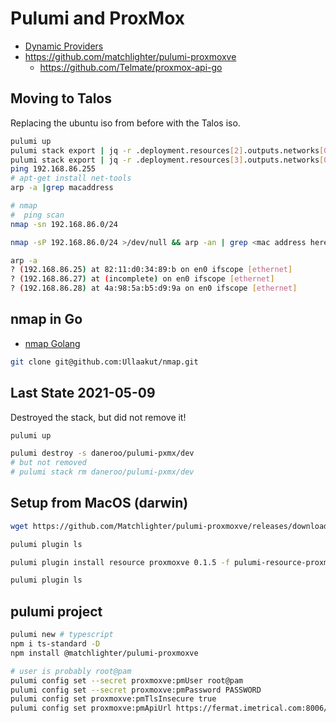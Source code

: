 
# Pulumi and ProxMox

- [Dynamic Providers](https://www.pulumi.com/blog/dynamic-providers/)
- <https://github.com/matchlighter/pulumi-proxmoxve>
  - https://github.com/Telmate/proxmox-api-go

## Moving to Talos

Replacing the ubuntu iso from before with the Talos iso.

```bash
pulumi up
pulumi stack export | jq -r .deployment.resources[2].outputs.networks[0].macaddr
pulumi stack export | jq -r .deployment.resources[3].outputs.networks[0].macaddr
ping 192.168.86.255
# apt-get install net-tools
arp -a |grep macaddress

# nmap
#  ping scan
nmap -sn 192.168.86.0/24

nmap -sP 192.168.86.0/24 >/dev/null && arp -an | grep <mac address here> | awk '{print $2}' | sed 's/[()]//g'

arp -a
? (192.168.86.25) at 82:11:d0:34:89:b on en0 ifscope [ethernet]
? (192.168.86.27) at (incomplete) on en0 ifscope [ethernet]
? (192.168.86.28) at 4a:98:5a:b5:d9:9a on en0 ifscope [ethernet]
```

## nmap in Go

- [nmap Golang](https://github.com/Ullaakut/nmap)

```bash
git clone git@github.com:Ullaakut/nmap.git
```

## Last State 2021-05-09

Destroyed the stack, but did not remove it!

```bash
pulumi up

pulumi destroy -s daneroo/pulumi-pxmx/dev
# but not removed
# pulumi stack rm daneroo/pulumi-pxmx/dev
```

## Setup from MacOS (darwin)

```bash
wget https://github.com/Matchlighter/pulumi-proxmoxve/releases/download/v0.1.5/pulumi-resource-proxmoxve-v0.1.5-darwin-amd64.tar.gz

pulumi plugin ls

pulumi plugin install resource proxmoxve 0.1.5 -f pulumi-resource-proxmoxve-v0.1.5-darwin-amd64.tar.gz

pulumi plugin ls

```

## pulumi project

```bash
pulumi new # typescript
npm i ts-standard -D
npm install @matchlighter/pulumi-proxmoxve

# user is probably root@pam
pulumi config set --secret proxmoxve:pmUser root@pam
pulumi config set --secret proxmoxve:pmPassword PASSWORD
pulumi config set proxmoxve:pmTlsInsecure true
pulumi config set proxmoxve:pmApiUrl https://fermat.imetrical.com:8006/api2/json
```
